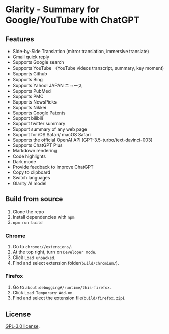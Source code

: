 # Glarity - Summary for Google/YouTube with ChatGPT

## Features

- Side-by-Side Translation (mirror translation, immersive translate)
- Gmail quick reply
- Supports Google search
- Supports YouTube （YouTube videos transcript, summary, key moment)
- Supports Github
- Supports Bing
- Supports Yahoo! JAPAN ニュース
- Supports PubMed
- Supports PMC
- Supports NewsPicks
- Supports Nikkei
- Supports Google Patents
- Support bilibili
- Support twitter summary
- Support summary of any web page
- Support for iOS Safari/ macOS Safari
- Supports the official OpenAI API (GPT-3.5-turbo/text-davinci-003)
- Supports ChatGPT Plus
- Markdown rendering
- Code highlights
- Dark mode
- Provide feedback to improve ChatGPT
- Copy to clipboard
- Switch languages
- Glarity AI model

## Build from source

1. Clone the repo
2. Install dependencies with `npm`
3. `npm run build`

### Chrome

1. Go to `chrome://extensions/`.
2. At the top right, turn on `Developer mode`.
3. Click `Load unpacked`.
4. Find and select extension folder(`build/chromium/`).

### Firefox

1. Go to `about:debugging#/runtime/this-firefox`.
2. Click `Load Temporary Add-on`.
3. Find and select the extension file(`build/firefox.zip`).

## License

[GPL-3.0 license](LICENSE).
